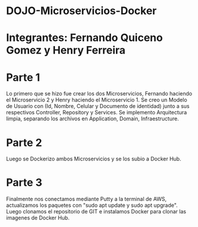 # DOJO-Microservicios-Docker
# Integrantes: Fernando Quiceno Gomez y Henry Ferreira

# Parte 1
Lo primero que se hizo fue crear los dos Microservicios, Fernando haciendo el Microservicio 2 y Henry haciendo el Microservicio 1.
Se creo un Modelo de Usuario con (Id, Nombre, Celular y Documento de identidad) junto a sus respectivos Controller, Repository y Services.
Se implemento Arquitectura limpia, separando los archivos en Application, Domain, Infraestructure.

# Parte 2
Luego se Dockerizo ambos Microservicios y se los subio a Docker Hub.

# Parte 3
Finalmente nos conectamos mediante Putty a la terminal de AWS, actualizamos los paquetes con "sudo apt update y sudo apt upgrade".
Luego clonamos el repositorio de GIT e instalamos Docker para clonar las imagenes de Docker Hub.
